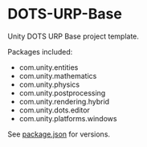 # DOTS-URP-Base
Unity DOTS URP Base project template.

Packages included:

- com.unity.entities
- com.unity.mathematics
- com.unity.physics
- com.unity.postprocessing
- com.unity.rendering.hybrid
- com.unity.dots.editor
- com.unity.platforms.windows

See [package.json](Packages/manifest.json) for versions.
